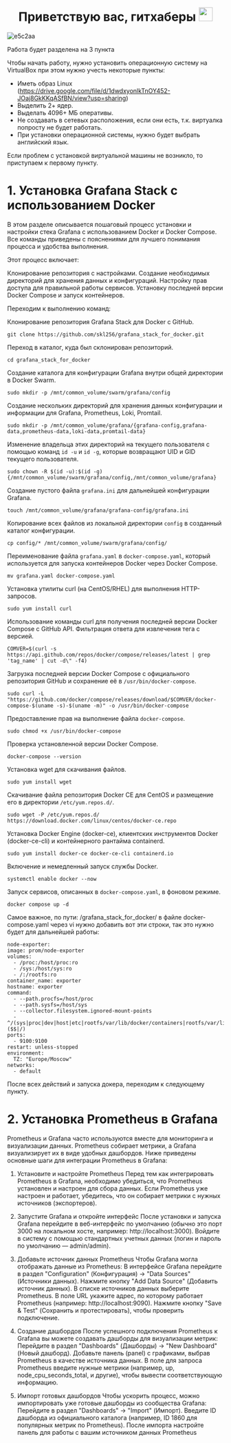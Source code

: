 <h1 align="center">Приветствую вас, гитхаберы</a>
<img src="https://github.com/blackcater/blackcater/raw/main/images/Hi.gif" height="32"/></h1>

![e5c2aa](https://github.com/user-attachments/assets/8c342396-c844-489d-b956-875ed563053a)


Работа будет разделена на 3 пункта

Чтобы начать работу, нужно установить операционную систему на VirtualBox при этом нужно учесть некоторые пункты:

- Иметь образ Linux (https://drive.google.com/file/d/1dwdxyonlkTnOY452-JOaj8GkKKqASfBN/view?usp=sharing)
- Выделить 2+ ядер.
- Выделать 4096+ МБ оперативы.
- Не создавать в сетевых расположения, если они есть, т.к. виртуалка попросту не будет работать.
- При установки операционной системы, нужно будет выбрать английский язык.

Если проблем с установкой виртуальной машины не возникло, то приступаем к первому пункту.

# 1. Установка Grafana Stack с использованием Docker

В этом разделе описывается пошаговый процесс установки и настройки стека Grafana с использованием Docker и Docker Compose. Все команды приведены с пояснениями для лучшего понимания процесса и удобства выполнения.

Этот процесс включает:

Клонирование репозитория с настройками.
Создание необходимых директорий для хранения данных и конфигураций.
Настройку прав доступа для правильной работы сервисов.
Установку последней версии Docker Compose и запуск контейнеров.

Переходим к выполнению команд:

Клонирование репозитория Grafana Stack для Docker с GitHub.

    git clone https://github.com/skl256/grafana_stack_for_docker.git

Переход в каталог, куда был склонирован репозиторий.

    cd grafana_stack_for_docker
    
Создание каталога для конфигурации Grafana внутри общей директории в Docker Swarm.

    sudo mkdir -p /mnt/common_volume/swarm/grafana/config

Создание нескольких директорий для хранения данных конфигурации и информации для Grafana, Prometheus, Loki, Promtail.

    sudo mkdir -p /mnt/common_volume/grafana/{grafana-config,grafana-data,prometheus-data,loki-data,promtail-data}
   
Изменение владельца этих директорий на текущего пользователя с помощью команд `id -u` и `id -g`, которые возвращают UID и GID текущего пользователя.   

    sudo chown -R $(id -u):$(id -g) {/mnt/common_volume/swarm/grafana/config,/mnt/common_volume/grafana}
    
Создание пустого файла `grafana.ini` для дальнейшей конфигурации Grafana. 

    touch /mnt/common_volume/grafana/grafana-config/grafana.ini
    
Копирование всех файлов из локальной директории `config` в созданный каталог конфигурации.   

    cp config/* /mnt/common_volume/swarm/grafana/config/
    
Переименование файла `grafana.yaml` в `docker-compose.yaml`, который используется для запуска контейнеров Docker через Docker Compose. 

    mv grafana.yaml docker-compose.yaml

Установка утилиты curl (на CentOS/RHEL) для выполнения HTTP-запросов.

    sudo yum install curl
    
Использование команды curl для получения последней версии Docker Compose с GitHub API. Фильтрация ответа для извлечения тега с версией.

    COMVER=$(curl -s https://api.github.com/repos/docker/compose/releases/latest | grep 'tag_name' | cut -d\" -f4)

Загрузка последней версии Docker Compose с официального репозитория GitHub и сохранение её в `/usr/bin/docker-compose`.     

    sudo curl -L "https://github.com/docker/compose/releases/download/$COMVER/docker-compose-$(uname -s)-$(uname -m)" -o /usr/bin/docker-compose
    
Предоставление прав на выполнение файла `docker-compose`.  

    sudo chmod +x /usr/bin/docker-compose
    
Проверка установленной версии Docker Compose.

    docker-compose --version
    
Установка wget для скачивания файлов.   

    sudo yum install wget
    
Скачивание файла репозитория Docker CE для CentOS и размещение его в директории `/etc/yum.repos.d/`.

    sudo wget -P /etc/yum.repos.d/ https://download.docker.com/linux/centos/docker-ce.repo
    
Установка Docker Engine (docker-ce), клиентских инструментов Docker (docker-ce-cli) и контейнерного рантайма containerd.

    sudo yum install docker-ce docker-ce-cli containerd.io
    
Включение и немедленный запуск службы Docker.

    systemctl enable docker --now
    
Запуск сервисов, описанных в `docker-compose.yaml`, в фоновом режиме.

    docker compose up -d 

Самое важное, по пути: /grafana_stack_for_docker/ в файле docker-compose.yaml через vi нужно добавить вот эти строки, так это нужно будет для дальнейшей работы:

    node-exporter: 
    image: prom/node-exporter 
    volumes: 
      - /proc:/host/proc:ro 
      - /sys:/host/sys:ro 
      - /:/rootfs:ro 
    container_name: exporter 
    hostname: exporter 
    command: 
      - --path.procfs=/host/proc 
      - --path.sysfs=/host/sys 
      - --collector.filesystem.ignored-mount-points 
      - ^/(sys|proc|dev|host|etc|rootfs/var/lib/docker/containers|rootfs/var/lib/docker/overlay2|rootfs/run/docker/netns|rootfs/var/lib/docker/aufs)($$|/) 
    ports: 
      - 9100:9100 
    restart: unless-stopped 
    environment: 
      TZ: "Europe/Moscow" 
    networks: 
      - default

После всех действий и запуска докера, переходим к следующему пункту.

# 2. Установка Prometheus в Grafana

Prometheus и Grafana часто используются вместе для мониторинга и визуализации данных. Prometheus собирает метрики, а Grafana визуализирует их в виде удобных дашбордов. Ниже приведены основные шаги для интеграции Prometheus в Grafana:

1. Установите и настройте Prometheus
    Перед тем как интегрировать Prometheus в Grafana, необходимо убедиться, что Prometheus установлен и настроен для сбора данных. Если Prometheus уже настроен и работает, убедитесь, что он собирает метрики с нужных источников (экспортеров).

2. Запустите Grafana и откройте интерфейс
    После установки и запуска Grafana перейдите в веб-интерфейс по умолчанию (обычно это порт 3000 на локальном хосте, например: http://localhost:3000). Войдите в систему с помощью стандартных учетных данных (логин и пароль по умолчанию — admin/admin).

3. Добавьте источник данных Prometheus
    Чтобы Grafana могла отображать данные из Prometheus:
        В интерфейсе Grafana перейдите в раздел "Configuration" (Конфигурация) -> "Data Sources" (Источники данных).
        Нажмите кнопку "Add Data Source" (Добавить источник данных).
        В списке источников данных выберите Prometheus.
        В поле URL укажите адрес, по которому работает Prometheus (например: http://localhost:9090).
        Нажмите кнопку "Save & Test" (Сохранить и протестировать), чтобы проверить подключение.

4. Создание дашбордов
    После успешного подключения Prometheus к Grafana вы можете создавать дашборды для визуализации метрик:
        Перейдите в раздел "Dashboards" (Дашборды) -> "New Dashboard" (Новый дашборд).
        Добавьте панель (panel) с графиками, выбрав Prometheus в качестве источника данных.
        В поле для запроса Prometheus введите нужные метрики (например, up, node_cpu_seconds_total, и другие), чтобы вывести соответствующую информацию.

5. Импорт готовых дашбордов
    Чтобы ускорить процесс, можно импортировать уже готовые дашборды из сообщества Grafana:
        Перейдите в раздел "Dashboards" -> "Import" (Импорт).
        Введите ID дашборда из официального каталога (например, ID 1860 для популярных метрик по Prometheus).
        После импорта настройте панель для работы с вашим источником данных Prometheus
